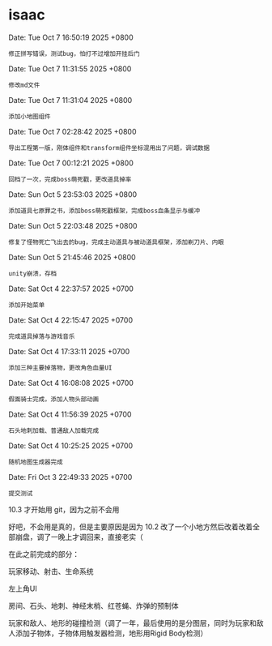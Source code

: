 # isaac

Date:   Tue Oct 7 16:50:19 2025 +0800

    修正拼写错误，测试bug，怕打不过增加开挂后门

Date:   Tue Oct 7 11:31:55 2025 +0800

    修改md文件

Date:   Tue Oct 7 11:31:04 2025 +0800

    添加小地图组件

Date:   Tue Oct 7 02:28:42 2025 +0800

    导出工程第一版，刚体组件和transform组件坐标混用出了问题，调试数据

Date:   Tue Oct 7 00:12:21 2025 +0800

    回档了一次，完成boss萌死戳，更改道具掉率

Date:   Sun Oct 5 23:53:03 2025 +0800

    添加道具七原罪之书，添加boss萌死戳框架，完成boss血条显示与缓冲

Date:   Sun Oct 5 22:03:48 2025 +0800

    修复了怪物死亡飞出去的bug，完成主动道具与被动道具框架，添加剃刀片、内眼

Date:   Sun Oct 5 21:45:46 2025 +0800

    unity崩溃，存档

Date:   Sat Oct 4 22:37:57 2025 +0700

    添加开始菜单

Date:   Sat Oct 4 22:15:47 2025 +0700

    完成道具掉落与游戏音乐

Date:   Sat Oct 4 17:33:11 2025 +0700

    添加三种主要掉落物，更改角色血量UI

Date:   Sat Oct 4 16:08:08 2025 +0700

    假面骑士完成，添加人物头部动画

Date:   Sat Oct 4 11:56:39 2025 +0700

    石头地刺加载、普通敌人加载完成

Date:   Sat Oct 4 10:25:25 2025 +0700

    随机地图生成器完成

Date:   Fri Oct 3 22:49:33 2025 +0700

    提交测试

10.3 才开始用 git，因为之前不会用

好吧，不会用是真的，但是主要原因是因为 10.2 改了一个小地方然后改着改着全部崩盘，调了一晚上才调回来，直接老实（

在此之前完成的部分：

玩家移动、射击、生命系统

左上角UI

房间、石头、地刺、神经末梢、红苍蝇、炸弹的预制体

玩家和敌人、地形的碰撞检测（调了一年，最后使用的是分图层，同时为玩家和敌人添加子物体，子物体用触发器检测，地形用Rigid Body检测）